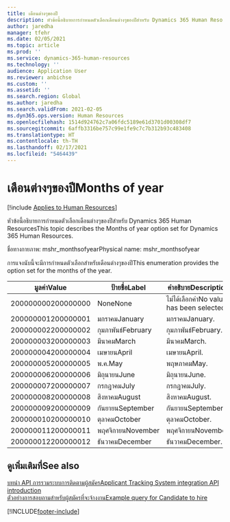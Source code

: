 ```yaml
---
title: เดือนต่างๆของปี
description: หัวข้อนี้อธิบายการกำหนดตัวเลือกเดือนต่างๆของปีสำหรับ Dynamics 365 Human Resources
author: jaredha
manager: tfehr
ms.date: 02/05/2021
ms.topic: article
ms.prod: ''
ms.service: dynamics-365-human-resources
ms.technology: ''
audience: Application User
ms.reviewer: anbichse
ms.custom: ''
ms.assetid: ''
ms.search.region: Global
ms.author: jaredha
ms.search.validFrom: 2021-02-05
ms.dyn365.ops.version: Human Resources
ms.openlocfilehash: 1514d924762c7a06fdc5189e61d3701d00308df7
ms.sourcegitcommit: 6affb3316be757c99e1fe9c7c7b312b93c483408
ms.translationtype: HT
ms.contentlocale: th-TH
ms.lasthandoff: 02/17/2021
ms.locfileid: "5464439"
---
```

# <a name="months-of-year"></a><span data-ttu-id="2ac51-103">เดือนต่างๆของปี</span><span class="sxs-lookup"><span data-stu-id="2ac51-103">Months of year</span></span>

[!include [Applies to Human Resources](../includes/applies-to-hr.md)]

<span data-ttu-id="2ac51-104">หัวข้อนี้อธิบายการกำหนดตัวเลือกเดือนต่างๆของปีสำหรับ Dynamics 365 Human Resources</span><span class="sxs-lookup"><span data-stu-id="2ac51-104">This topic describes the Months of year option set for Dynamics 365 Human Resources.</span></span>

<span data-ttu-id="2ac51-105">ชื่อทางกายภาพ: mshr_monthsofyear</span><span class="sxs-lookup"><span data-stu-id="2ac51-105">Physical name: mshr_monthsofyear</span></span>

<span data-ttu-id="2ac51-106">การแจงนับนี้จะมีการกำหนดตัวเลือกสำหรับเดือนต่างๆของปี</span><span class="sxs-lookup"><span data-stu-id="2ac51-106">This enumeration provides the option set for the months of the year.</span></span>

| <span data-ttu-id="2ac51-107">มูลค่า</span><span class="sxs-lookup"><span data-stu-id="2ac51-107">Value</span></span> | <span data-ttu-id="2ac51-108">ป้ายชื่อ</span><span class="sxs-lookup"><span data-stu-id="2ac51-108">Label</span></span> | <span data-ttu-id="2ac51-109">คำอธิบาย</span><span class="sxs-lookup"><span data-stu-id="2ac51-109">Description</span></span> |
| --- | --- | --- |
| <span data-ttu-id="2ac51-110">200000000</span><span class="sxs-lookup"><span data-stu-id="2ac51-110">200000000</span></span> | <span data-ttu-id="2ac51-111">None</span><span class="sxs-lookup"><span data-stu-id="2ac51-111">None</span></span> | <span data-ttu-id="2ac51-112">ไม่ได้เลือกค่า</span><span class="sxs-lookup"><span data-stu-id="2ac51-112">No value has been selected.</span></span> |
| <span data-ttu-id="2ac51-113">200000001</span><span class="sxs-lookup"><span data-stu-id="2ac51-113">200000001</span></span> | <span data-ttu-id="2ac51-114">มกราคม</span><span class="sxs-lookup"><span data-stu-id="2ac51-114">January</span></span> | <span data-ttu-id="2ac51-115">มกราคม</span><span class="sxs-lookup"><span data-stu-id="2ac51-115">January.</span></span> |
| <span data-ttu-id="2ac51-116">200000002</span><span class="sxs-lookup"><span data-stu-id="2ac51-116">200000002</span></span> | <span data-ttu-id="2ac51-117">กุมภาพันธ์</span><span class="sxs-lookup"><span data-stu-id="2ac51-117">February</span></span> | <span data-ttu-id="2ac51-118">กุมภาพันธ์</span><span class="sxs-lookup"><span data-stu-id="2ac51-118">February.</span></span> |
| <span data-ttu-id="2ac51-119">200000003</span><span class="sxs-lookup"><span data-stu-id="2ac51-119">200000003</span></span> | <span data-ttu-id="2ac51-120">มีนาคม</span><span class="sxs-lookup"><span data-stu-id="2ac51-120">March</span></span> | <span data-ttu-id="2ac51-121">มีนาคม</span><span class="sxs-lookup"><span data-stu-id="2ac51-121">March.</span></span> |
| <span data-ttu-id="2ac51-122">200000004</span><span class="sxs-lookup"><span data-stu-id="2ac51-122">200000004</span></span> | <span data-ttu-id="2ac51-123">เมษายน</span><span class="sxs-lookup"><span data-stu-id="2ac51-123">April</span></span> | <span data-ttu-id="2ac51-124">เมษายน</span><span class="sxs-lookup"><span data-stu-id="2ac51-124">April.</span></span> |
| <span data-ttu-id="2ac51-125">200000005</span><span class="sxs-lookup"><span data-stu-id="2ac51-125">200000005</span></span> | <span data-ttu-id="2ac51-126">พ.ค.</span><span class="sxs-lookup"><span data-stu-id="2ac51-126">May</span></span> | <span data-ttu-id="2ac51-127">พฤษภาคม</span><span class="sxs-lookup"><span data-stu-id="2ac51-127">May.</span></span> |
| <span data-ttu-id="2ac51-128">200000006</span><span class="sxs-lookup"><span data-stu-id="2ac51-128">200000006</span></span> | <span data-ttu-id="2ac51-129">มิถุนายน</span><span class="sxs-lookup"><span data-stu-id="2ac51-129">June</span></span> | <span data-ttu-id="2ac51-130">มิถุนายน</span><span class="sxs-lookup"><span data-stu-id="2ac51-130">June.</span></span> |
| <span data-ttu-id="2ac51-131">200000007</span><span class="sxs-lookup"><span data-stu-id="2ac51-131">200000007</span></span> | <span data-ttu-id="2ac51-132">กรกฎาคม</span><span class="sxs-lookup"><span data-stu-id="2ac51-132">July</span></span> | <span data-ttu-id="2ac51-133">กรกฎาคม</span><span class="sxs-lookup"><span data-stu-id="2ac51-133">July.</span></span> |
| <span data-ttu-id="2ac51-134">200000008</span><span class="sxs-lookup"><span data-stu-id="2ac51-134">200000008</span></span> | <span data-ttu-id="2ac51-135">สิงหาคม</span><span class="sxs-lookup"><span data-stu-id="2ac51-135">August</span></span> | <span data-ttu-id="2ac51-136">สิงหาคม</span><span class="sxs-lookup"><span data-stu-id="2ac51-136">August.</span></span> |
| <span data-ttu-id="2ac51-137">200000009</span><span class="sxs-lookup"><span data-stu-id="2ac51-137">200000009</span></span> | <span data-ttu-id="2ac51-138">กันยายน</span><span class="sxs-lookup"><span data-stu-id="2ac51-138">September</span></span> | <span data-ttu-id="2ac51-139">กันยายน</span><span class="sxs-lookup"><span data-stu-id="2ac51-139">September.</span></span> |
| <span data-ttu-id="2ac51-140">200000010</span><span class="sxs-lookup"><span data-stu-id="2ac51-140">200000010</span></span> | <span data-ttu-id="2ac51-141">ตุลาคม</span><span class="sxs-lookup"><span data-stu-id="2ac51-141">October</span></span> | <span data-ttu-id="2ac51-142">ตุลาคม</span><span class="sxs-lookup"><span data-stu-id="2ac51-142">October.</span></span> |
| <span data-ttu-id="2ac51-143">200000011</span><span class="sxs-lookup"><span data-stu-id="2ac51-143">200000011</span></span> | <span data-ttu-id="2ac51-144">พฤศจิกายน</span><span class="sxs-lookup"><span data-stu-id="2ac51-144">November</span></span> | <span data-ttu-id="2ac51-145">พฤศจิกายน</span><span class="sxs-lookup"><span data-stu-id="2ac51-145">November.</span></span> |
| <span data-ttu-id="2ac51-146">200000012</span><span class="sxs-lookup"><span data-stu-id="2ac51-146">200000012</span></span> | <span data-ttu-id="2ac51-147">ธันวาคม</span><span class="sxs-lookup"><span data-stu-id="2ac51-147">December</span></span> | <span data-ttu-id="2ac51-148">ธันวาคม</span><span class="sxs-lookup"><span data-stu-id="2ac51-148">December.</span></span> |

## <a name="see-also"></a><span data-ttu-id="2ac51-149">ดูเพิ่มเติมที่</span><span class="sxs-lookup"><span data-stu-id="2ac51-149">See also</span></span>

[<span data-ttu-id="2ac51-150">บทนํา API การรวมระบบการติดตามผู้สมัคร</span><span class="sxs-lookup"><span data-stu-id="2ac51-150">Applicant Tracking System integration API introduction</span></span>](hr-admin-integration-ats-api-introduction.md)<br>
[<span data-ttu-id="2ac51-151">ตัวอย่างการสอบถามสำหรับผู้สมัครที่จะจ้างงาน</span><span class="sxs-lookup"><span data-stu-id="2ac51-151">Example query for Candidate to hire</span></span>](hr-admin-integration-ats-api-candidate-to-hire-example-query.md)


[!INCLUDE[footer-include](../includes/footer-banner.md)]